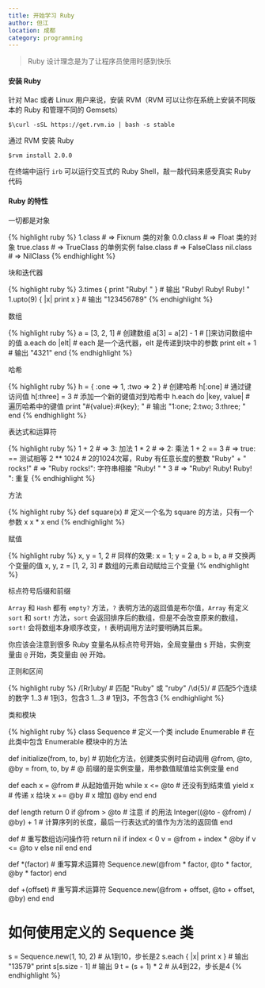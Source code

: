 ```yaml
---
title: 开始学习 Ruby 
author: 但江
location: 成都 
category: programming
---
```


> Ruby 设计理念是为了让程序员使用时感到快乐

#### 安装 Ruby

针对 Mac 或者 Linux 用户来说，安装 RVM（RVM 可以让你在系统上安装不同版本的 Ruby 和管理不同的 Gemsets）

	$\curl -sSL https://get.rvm.io | bash -s stable

通过 RVM 安装 Ruby

	$rvm install 2.0.0

在终端中运行 `irb` 可以运行交互式的 Ruby Shell，敲一敲代码来感受真实 Ruby 代码

#### Ruby 的特性

一切都是对象

{% highlight ruby %}
1.class # => Fixnum 类的对象
0.0.class # => Float 类的对象
true.class # => TrueClass 的单例实例
false.class # => FalseClass
nil.class # => NilClass
{% endhighlight %}

块和迭代器

{% highlight ruby %}
3.times { print "Ruby! " } # 输出 "Ruby! Ruby! Ruby! "
1.upto(9) { |x| print x } # 输出 "123456789"
{% endhighlight %}

数组

{% highlight ruby %}
a = [3, 2, 1] # 创建数组 
a[3] = a[2] - 1 # []来访问数组中的值
a.each do |elt| # each 是一个迭代器，elt 是传递到块中的参数
  print elt + 1 # 输出 "4321"
end
{% endhighlight %}

哈希

{% highlight ruby %}
h = { :one => 1, :two => 2 } # 创建哈希
h[:one] # 通过键访问值
h[:three] = 3 # 添加一个新的键值对到哈希中 
h.each do |key, value| # 遍历哈希中的键值
  print "#{value}:#{key}; " # 输出 "1:one; 2:two; 3:three; " 
end
{% endhighlight %}

表达式和运算符

{% highlight ruby %}
1 + 2 # => 3: 加法
1 * 2 # => 2: 乘法
1 + 2 == 3 # => true: == 测试相等
2 ** 1024 # 2的1024次幂，Ruby 有任意长度的整数
"Ruby" + " rocks!" # => "Ruby rocks!": 字符串相接
"Ruby! " * 3 # => "Ruby! Ruby! Ruby! ": 重复
{% endhighlight %}

方法

{% highlight ruby %}
def square(x) # 定义一个名为 square 的方法，只有一个参数 x
  x * x
end
{% endhighlight %}

赋值

{% highlight ruby %}
x, y = 1, 2 # 同样的效果: x = 1; y = 2
a, b = b, a # 交换两个变量的值 
x, y, z = [1, 2, 3] # 数组的元素自动赋给三个变量
{% endhighlight %}

标点符号后缀和前缀

`Array` 和 `Hash` 都有 `empty?` 方法，`?` 表明方法的返回值是布尔值，`Array` 有定义 `sort` 和 `sort!` 方法，`sort` 会返回排序后的数组，但是不会改变原来的数组，`sort!` 会将数组本身顺序改变，`!` 表明调用方法时要明确其后果。

你应该会注意到很多 Ruby 变量名从标点符号开始，全局变量由 `$` 开始，实例变量由 `@` 开始，类变量由 `@@` 开始。

正则和区间

{% highlight ruby %}
/[Rr]uby/ # 匹配 "Ruby" 或 "ruby"
/\d{5}/ # 匹配5个连续的数字
1..3 # 1到3，包含3
1...3 # 1到3，不包含3 
{% endhighlight %}

类和模块

{% highlight ruby %}
class Sequence # 定义一个类
  include Enumerable # 在此类中包含 Enumerable 模块中的方法

  def initialize(from, to, by) # 初始化方法，创建类实例时自动调用
    @from, @to, @by = from, to, by # @ 前缀的是实例变量，用参数值赋值给实例变量
  end

  def each
    x = @from # 从起始值开始
    while x <= @to # 还没有到结束值
      yield x # 传递 x 给块
      x += @by # x 增加 @by
    end
  end

  def length
    return 0 if @from > @to # 注意 if 的用法 
    Integer((@to - @from) / @by) + 1 
    # 计算序列的长度，最后一行表达式的值作为方法的返回值
  end

  def [](index) # 重写数组访问操作符
    return nil if index < 0
    v = @from + index * @by
    if v <= @to
      v
    else
      nil
    end
  end

  def *(factor) # 重写算术运算符
    Sequence.new(@from * factor, @to * factor, @by * factor)
  end

  def +(offset) # 重写算术运算符
    Sequence.new(@from + offset, @to + offset, @by)
  end
end

# 如何使用定义的 Sequence 类
s = Sequence.new(1, 10, 2) # 从1到10，步长是2
s.each { |x| print x } # 输出 "13579"
print s[s.size - 1] # 输出 9
t = (s + 1) * 2 # 从4到22，步长是4
{% endhighlight %}
